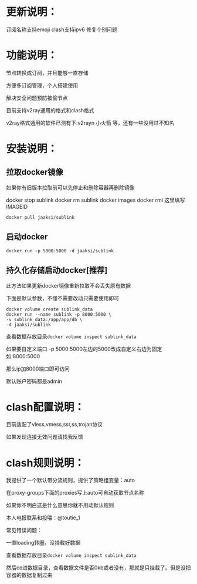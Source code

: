 # 更新说明：
订阅名称支持emoji
clash支持ipv6
修复个别问题
# 功能说明：

节点转换成订阅，并且能够一直存储

方便多订阅管理，个人搭建使用

解决安全问题预防被偷节点

目前支持v2ray通用的格式和clash格式

v2ray格式通用的软件已测有下:v2rayn 小火箭 等，还有一些没用过不知名

# 安装说明：

## 拉取docker镜像

如果你有旧版本拉取前可以先停止和删除容器再删除镜像

docker stop sublink
docker rm sublink
docker images
docker rmi 这里填写IMAGEID

```docker pull jaaksi/sublink```

## 启动docker

```docker run -p 5000:5000 -d jaaksi/sublink```

## 持久化存储启动docker[推荐]

此方法如果更新docker镜像重新拉取不会丢失原有数据

下面是默认参数，不懂不需要改动只需要使用即可

```
docker volume create sublink_data
docker run --name sublink -p 8000:5000 \
-v sublink_data:/app/app/db \
-d jaaksi/sublink
```

查看数据存放目录```docker volume inspect sublink_data```

如果要自定义端口 -p 5000:5000左边的5000改成自定义右边为固定如:8000:5000

那么ip加8000端口即可访问

默认账户密码都是admin

# clash配置说明：

目前适配了vless,vmess,ssr,ss,trojan协议

如果发现连接无效问题请找我反馈

# clash规则说明：

我提供了一个默认带分流规则，提供了策略组变量：auto

在proxy-groups下面的proxies写上auto可自动获取节点名称

如果你不明白这是什么意思你就不用动默认规则

本人电报联系和投喂：@toutie_1

常见错误问题：

一直loading转圈，没挂载好数据

查看数据存放目录```docker volume inspect sublink_data```

然后cd进数据目录，查看数据文件是否0kb或者没有，那就是只挂载了。但是没把容器的数据复制过来

